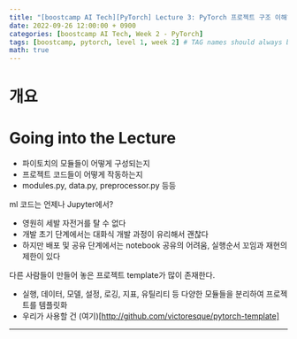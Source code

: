 ```yaml
---
title: "[boostcamp AI Tech][PyTorch] Lecture 3: PyTorch 프로젝트 구조 이해하기"
date: 2022-09-26 12:00:00 + 0900
categories: [boostcamp AI Tech, Week 2 - PyTorch]
tags: [boostcamp, pytorch, level 1, week 2]	# TAG names should always be lowercase
math: true
---
```


# 개요

# Going into the Lecture

- 파이토치의 모듈들이 어떻게 구성되는지
- 프로젝트 코드들이 어떻게 작동하는지
- modules.py, data.py, preprocessor.py 등등

ml 코드는 언제나 Jupyter에서?
- 영원히 세발 자전거를 탈 수 없다
- 개발 초기 단계에서는 대화식 개발 과정이 유리해서 괜찮다
- 하지만 배포 및 공유 단계에서는 notebook 공유의 어려움, 실행순서 꼬임과 재현의 제한이 있다

다른 사람들이 만들어 놓은 프로젝트 template가 많이 존재한다.
- 실행, 데이터, 모델, 설정, 로깅, 지표, 유틸리티 등 다양한 모듈들을 분리하여 프로젝트를 템플릿화
- 우리가 사용할 건 (여기)[http://github.com/victoresque/pytorch-template]

- - - 
